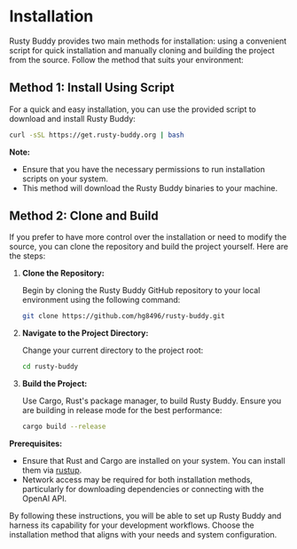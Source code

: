 # Installation

Rusty Buddy provides two main methods for installation: using a convenient script for quick installation and manually cloning and building the project from the source. Follow the method that suits your environment:

## Method 1: Install Using Script

For a quick and easy installation, you can use the provided script to download and install Rusty Buddy:

```bash
curl -sSL https://get.rusty-buddy.org | bash
```

**Note:**
- Ensure that you have the necessary permissions to run installation scripts on your system.
- This method will download the Rusty Buddy binaries to your machine.

## Method 2: Clone and Build

If you prefer to have more control over the installation or need to modify the source, you can clone the repository and build the project yourself. Here are the steps:

1. **Clone the Repository:**

   Begin by cloning the Rusty Buddy GitHub repository to your local environment using the following command:

   ```bash
   git clone https://github.com/hg8496/rusty-buddy.git
   ```

2. **Navigate to the Project Directory:**

   Change your current directory to the project root:

   ```bash
   cd rusty-buddy
   ```

3. **Build the Project:**

   Use Cargo, Rust's package manager, to build Rusty Buddy. Ensure you are building in release mode for the best performance:

   ```bash
   cargo build --release
   ```

**Prerequisites:**
- Ensure that Rust and Cargo are installed on your system. You can install them via [rustup](https://rustup.rs/).
- Network access may be required for both installation methods, particularly for downloading dependencies or connecting with the OpenAI API.

By following these instructions, you will be able to set up Rusty Buddy and harness its capability for your development workflows. Choose the installation method that aligns with your needs and system configuration.